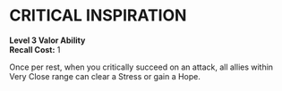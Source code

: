 # CRITICAL INSPIRATION

**Level 3 Valor Ability**  
**Recall Cost:** 1

Once per rest, when you critically succeed on an attack, all allies within Very Close range can clear a Stress or gain a Hope.